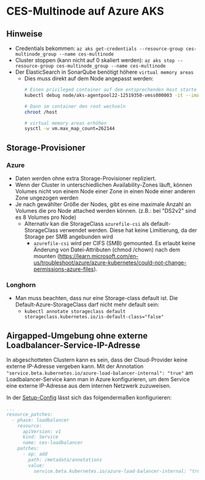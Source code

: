 # CES-Multinode auf Azure AKS

## Hinweise

- Credentials bekommen: `az aks get-credentials --resource-group ces-multinode_group --name ces-multinode`
- Cluster stoppen (kann nicht auf 0 skaliert werden): `az aks stop --resource-group ces-multinode_group --name ces-multinode`
- Der ElasticSearch in SonarQube benötigt höhere `virtual memory areas`
    - Dies muss direkt auf dem Node angepasst werden:
      ```bash
      # Einen privileged container auf dem entsprechenden Host starte
      kubectl debug node/aks-agentpool22-12519350-vmss000003 -it --image=mcr.microsoft.com/dotnet/runtime-deps:6.0
      
      # Dann im container den root wechseln
      chroot /host
      
      # virtual memory areas erhöhen
      sysctl -w vm.max_map_count=262144
      ```

## Storage-Provisioner
### Azure
- Daten werden ohne extra Storage-Provisioner repliziert.
- Wenn der Cluster in unterschiedlichen Availability-Zones läuft, können Volumes nicht von einem Node einer Zone in einen Node einer anderen Zone ungezogen werden
- Je nach gewählter Größe der Nodes, gibt es eine maximale Anzahl an Volumes die pro Node attached werden können. (z.B.: bei "DS2v2" sind es 8 Volumes pro Node)
    - Alternativ kan die StorageClass `azurefile-csi` als default-StorageClass verwendet werden. Diese hat keine Limitierung, da der Storage per SMB angebunden wird
        - `azurefile-csi` wird per CIFS (SMB) gemounted. Es erlaubt keine Änderung von Datei-Attributen (chmod /chown) nach dem mounten (https://learn.microsoft.com/en-us/troubleshoot/azure/azure-kubernetes/could-not-change-permissions-azure-files).

### Longhorn

- Man muss beachten, dass nur eine Storage-class default ist. Die Default-Azure-StorageClass darf nicht mehr default sein:
    - `kubectl annotate storageclass default storageclass.kubernetes.io/is-default-class="false"`

## Airgapped-Umgebung ohne externe Loadbalancer-Service-IP-Adresse

In abgeschotteten Clustern kann es sein, dass der Cloud-Provider keine externe IP-Adresse vergeben kann.
Mit der Annotation `"service.beta.kubernetes.io/azure-load-balancer-internal": "true"` am Loadbalancer-Service kann man in Azure konfigurieren, um dem Service eine externe IP-Adresse aus dem internen Netzwerk zuzuweisen.

In der [Setup-Config](https://github.com/cloudogu/k8s-ces-setup/blob/develop/docs/operations/configuration_guide_de.md#resource_patches) lässt sich das folgendermaßen konfigurieren:

```yaml
...
resource_patches:
  - phase: loadbalancer
    resource:
      apiVersion: v1
      kind: Service
      name: ces-loadbalancer
    patches:
      - op: add
        path: /metadata/annotations
        value:
          service.beta.kubernetes.io/azure-load-balancer-internal: "true"
```
